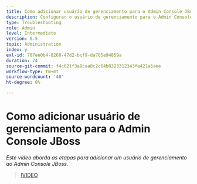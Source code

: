 ```yaml
---
title: Como adicionar usuário de gerenciamento para o Admin Console JBoss
description: Configurar o usuário de gerenciamento para o Admin Console JBOSS
type: Troubleshooting
role: Admin
level: Intermediate
version: 6.5
topic: Administration
index: y
exl-id: 787ee0b4-8260-47d2-bcf9-da705e94859a
duration: 74
source-git-commit: f4c621f3a9caa8c2c64b8323312343fe421a5aee
workflow-type: tm+mt
source-wordcount: '40'
ht-degree: 0%

---
```


# Como adicionar usuário de gerenciamento para o Admin Console JBoss

*Este vídeo aborda as etapas para adicionar um usuário de gerenciamento ao Admin Console JBoss.*

>[!VIDEO](https://video.tv.adobe.com/v/335484?quality=12&learn=on)
